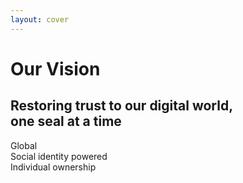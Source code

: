 ```yaml
---
layout: cover
---
```


<div class="flex items-center justify-center h-full">
<div class="text-center">
<h1 class="mb-12">Our Vision</h1>
<h2 class="text-3xl font-light opacity-90 mb-16">
Restoring trust to our digital world,<br>
<strong class="text-brand-primary">one seal at a time</strong>
</h2>
<div class="relative">
<div class="absolute inset-0 bg-gradient-to-r from-primary-500 to-primary-400 rounded-full blur-3xl opacity-10"></div>
<div class="relative grid grid-cols-3 gap-12 max-w-4xl mx-auto">
<div class="brand-card text-center">
<lucide-globe class="text-6xl mb-6 mx-auto text-brand-primary" />
<div class="text-xl font-semibold mb-2">Global</div>
</div>
<div class="brand-card text-center">
<lucide-link class="text-6xl mb-6 mx-auto text-brand-primary" />
<div class="text-xl font-semibold mb-2">Social identity powered</div>
</div>
<div class="brand-card text-center">
<lucide-users class="text-6xl mb-6 mx-auto text-brand-primary" />
<div class="text-xl font-semibold mb-2">Individual ownership</div>
</div>
</div>
</div>
</div>
</div>

<!--
Our vision isn't to create yet another complex, centralized platform. It's about empowerment. It's about giving every user the ability to leverage the social identities they already have to prove ownership and authenticity. We're putting the power of a trusted seal back into the hands of the individual.
-->